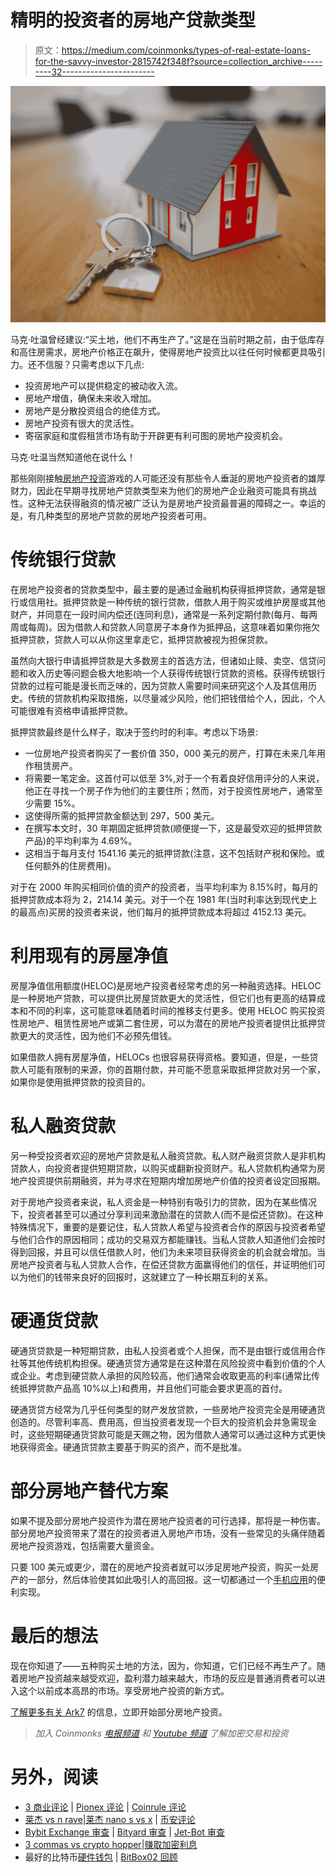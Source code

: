 # 精明的投资者的房地产贷款类型

> 原文：<https://medium.com/coinmonks/types-of-real-estate-loans-for-the-savvy-investor-2815742f348f?source=collection_archive---------32----------------------->

![](img/ff3875b6ecb97e10916a726451a7e43b.png)

马克·吐温曾经建议:“买土地，他们不再生产了。”这是在当前时期之前，由于低库存和高住房需求，房地产价格正在飙升，使得房地产投资比以往任何时候都更具吸引力。还不信服？只需考虑以下几点:

*   投资房地产可以提供稳定的被动收入流。
*   房地产增值，确保未来收入增加。
*   房地产是分散投资组合的绝佳方式。
*   房地产投资有很大的灵活性。
*   寄宿家庭和度假租赁市场有助于开辟更有利可图的房地产投资机会。

马克·吐温当然知道他在说什么！

那些刚刚接触[房地产投资](https://blog.ark7.com/blog/the-u-s-real-estate-market-median-home-prices/)游戏的人可能还没有那些令人垂涎的房地产投资者的雄厚财力，因此在早期寻找房地产贷款类型来为他们的房地产企业融资可能具有挑战性。这种无法获得融资的情况被广泛认为是房地产投资最普遍的障碍之一。幸运的是，有几种类型的房地产贷款的房地产投资者可用。

# 传统银行贷款

在房地产投资者的贷款类型中，最主要的是通过金融机构获得抵押贷款，通常是银行或信用社。抵押贷款是一种传统的银行贷款，借款人用于购买或维护房屋或其他财产，并同意在一段时间内偿还(连同利息)，通常是一系列定期付款(每月、每两周或每周)。因为借款人和贷款人同意房子本身作为抵押品，这意味着如果你拖欠抵押贷款，贷款人可以从你这里拿走它，抵押贷款被视为担保贷款。

虽然向大银行申请抵押贷款是大多数房主的首选方法，但诸如止赎、卖空、信贷问题和收入历史等问题会极大地影响一个人获得传统银行贷款的资格。获得传统银行贷款的过程可能是漫长而乏味的，因为贷款人需要时间来研究这个人及其信用历史。传统的贷款机构采取措施，以尽量减少风险，他们把钱借给个人，因此，个人可能很难有资格申请抵押贷款。

抵押贷款最终是什么样子，取决于签约时的利率。考虑以下场景:

*   一位房地产投资者购买了一套价值 350，000 美元的房产，打算在未来几年用作租赁房产。
*   将需要一笔定金。这首付可以低至 3%,对于一个有着良好信用评分的人来说，他正在寻找一个房子作为他们的主要住所；然而，对于投资性房地产，通常至少需要 15%。
*   这使得所需的抵押贷款金额达到 297，500 美元。
*   在撰写本文时，30 年期固定抵押贷款(顺便提一下，这是最受欢迎的抵押贷款产品)的平均利率为 4.69%。
*   这相当于每月支付 1541.16 美元的抵押贷款(注意，这不包括财产税和保险。或任何额外的住房费用)。

对于在 2000 年购买相同价值的资产的投资者，当平均利率为 8.15%时，每月的抵押贷款成本将为 2，214.14 美元。对于一个在 1981 年(当时利率达到现代史上的最高点)买房的投资者来说，他们每月的抵押贷款成本将超过 4152.13 美元。

# 利用现有的房屋净值

房屋净值信用额度(HELOC)是房地产投资者经常考虑的另一种融资选择。HELOC 是一种房地产贷款，可以提供比房屋贷款更大的灵活性，但它们也有更高的结算成本和不同的利率，这可能意味着随着时间的推移支付更多。使用 HELOC 购买投资性房地产、租赁性房地产或第二套住房，可以为潜在的房地产投资者提供比抵押贷款更大的灵活性，因为他们不必预先借钱。

如果借款人拥有房屋净值，HELOCs 也很容易获得资格。要知道，但是，一些贷款人可能有限制的来源，你的首期付款，并可能不愿意采取抵押贷款对另一个家，如果你是使用抵押贷款的投资目的。

# 私人融资贷款

另一种受投资者欢迎的房地产贷款是私人融资贷款。私人财产融资贷款人是非机构贷款人，向投资者提供短期贷款，以购买或翻新投资财产。私人贷款机构通常为房地产投资提供前期融资，并为寻求在短期内增加房地产价值的投资者设定回报期。

对于房地产投资者来说，私人资金是一种特别有吸引力的贷款，因为在某些情况下，投资者甚至可以通过分享利润来激励潜在的贷款人(而不是偿还贷款)。在这种特殊情况下，重要的是要记住，私人贷款人希望与投资者合作的原因与投资者希望与他们合作的原因相同；成功的交易双方都能赚钱。当私人贷款人知道他们会按时得到回报，并且可以信任借款人时，他们为未来项目获得资金的机会就会增加。当房地产投资者与私人贷款人合作，在偿还贷款方面赢得他们的信任，并证明他们可以为他们的钱带来良好的回报时，这就建立了一种长期互利的关系。

# 硬通货贷款

硬通货贷款是一种短期贷款，由私人投资者或个人担保，而不是由银行或信用合作社等其他传统机构担保。硬通货贷方通常是在这种潜在风险投资中看到价值的个人或企业。考虑到硬贷款人承担的风险较高，他们通常会收取更高的利率(通常比传统抵押贷款产品高 10%以上)和费用，并且他们可能会要求更高的首付。

硬通货贷方经常为几乎任何类型的财产发放贷款，一些房地产投资完全是用硬通货创造的。尽管利率高、费用高，但当投资者发现一个巨大的投资机会并急需现金时，这些短期硬通货贷款可能是天赐之物，因为借款人通常可以通过这种方式更快地获得资金。硬通货贷款主要基于购买的资产，而不是批准。

# 部分房地产替代方案

如果不提及部分房地产投资作为潜在房地产投资者的可行选择，那将是一种伤害。部分房地产投资带来了潜在的投资者进入房地产市场，没有一些常见的头痛伴随着房地产投资游戏，包括需要大量资金。

只要 100 美元或更少，潜在的房地产投资者就可以涉足房地产投资，购买一处房产的一部分，然后体验使其如此吸引人的高回报。这一切都通过一个[手机应用](https://blog.ark7.com/app/announcing-the-new-ark7-app/)的便利实现。

# 最后的想法

现在你知道了——五种购买土地的方法，因为，你知道，它们已经不再生产了。随着房地产投资越来越受欢迎，盈利潜力越来越大，市场的反应是普通消费者可以进入这个以前成本高昂的市场。享受房地产投资的新方式。

[了解更多有关 Ark7](https://www.ark7.com?tc=KE8J0) 的信息，立即开始部分房地产投资。

> *加入 Coinmonks* [*电报频道*](https://t.me/coincodecap) *和* [*Youtube 频道*](https://www.youtube.com/c/coinmonks/videos) *了解加密交易和投资*

# 另外，阅读

*   [3 商业评论](/coinmonks/3commas-review-an-excellent-crypto-trading-bot-2020-1313a58bec92) | [Pionex 评论](https://coincodecap.com/pionex-review-exchange-with-crypto-trading-bot) | [Coinrule 评论](/coinmonks/coinrule-review-2021-a-beginner-friendly-crypto-trading-bot-daf0504848ba)
*   [莱杰 vs n rave](/coinmonks/ledger-vs-ngrave-zero-7e40f0c1d694)|[莱杰 nano s vs x](/coinmonks/ledger-nano-s-vs-x-battery-hardware-price-storage-59a6663fe3b0) | [币安评论](/coinmonks/binance-review-ee10d3bf3b6e)
*   [Bybit Exchange 审查](/coinmonks/bybit-exchange-review-dbd570019b71) | [Bityard 审查](https://coincodecap.com/bityard-reivew) | [Jet-Bot 审查](https://coincodecap.com/jet-bot-review)
*   [3 commas vs crypto hopper](/coinmonks/3commas-vs-pionex-vs-cryptohopper-best-crypto-bot-6a98d2baa203)|[赚取加密利息](/coinmonks/earn-crypto-interest-b10b810fdda3)
*   最好的比特币[硬件钱包](/coinmonks/hardware-wallets-dfa1211730c6) | [BitBox02 回顾](/coinmonks/bitbox02-review-your-swiss-bitcoin-hardware-wallet-c36c88fff29)